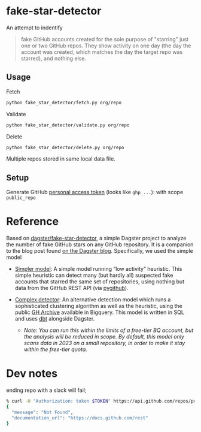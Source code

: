 # fake-star-detector

An attempt to indentify

> fake GitHub accounts created for the sole purpose of "starring" just one or two GitHub repos. They show activity on one day (the day the account was created, which matches the day the target repo was starred), and nothing else.

## Usage

Fetch

```sh
python fake_star_detector/fetch.py org/repo
```

Validate

```sh
python fake_star_detector/validate.py org/repo
```

Delete

```sh
python fake_star_detector/delete.py org/repo
```

Multiple repos stored in same local data file.

## Setup

Generate GitHub [personal access token](https://github.com/settings/tokens) (looks like `ghp_...`): with scope `public_repo`

# Reference

Based on [dagster/fake-star-detector](https://dagster.io/blog/fake-stars), a simple Dagster project to analyze the number of fake GitHub stars on any GitHub repository. It is a companion to the blog post found [on the Dagster blog](https://dagster.io/blog/fake-stars).
Specifically, we used the simple model

- [Simpler model](#trying-the-simpler-model-using-data-from-the-github-api): A simple model running “low activity” heuristic. This simple heuristic can detect many (but hardly all) suspected fake accounts that starred the same set of repositories, using nothing but data from the GitHub REST API (via [pygithub](https://github.com/PyGithub/PyGithub)).

- [Complex detector](#running-the-complex-model-using-bigquery-archive-data): An alternative detection model which runs a sophisticated clustering algorithm as well as the heuristic, using the public [GH Archive](https://www.gharchive.org) available in Bigquery. This model is written in SQL and uses [dbt](https://github.com/dbt-labs/dbt-core) alongside Dagster.
  - _Note: You can run this within the limits of a free-tier BQ account, but the analysis will be reduced in scope. By default, this model only scans data in 2023 on a small repository, in order to make it stay within the free-tier quota._

# Dev notes

ending repo with a slack will fail;

```sh
% curl -H "Authorization: token $TOKEN" https://api.github.com/repos/pretzelai/pretzelai/
{
  "message": "Not Found",
  "documentation_url": "https://docs.github.com/rest"
}
```
